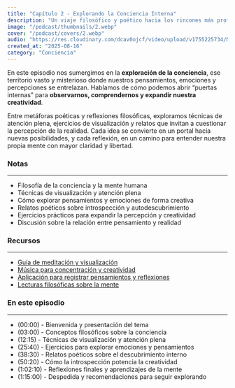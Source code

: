 ```yaml
---
title: "Capítulo 2 - Explorando la Conciencia Interna"
description: "Un viaje filosófico y poético hacia los rincones más profundos de la mente humana."
image: "/podcast/thumbnails/2.webp"
cover: "/podcast/covers/2.webp"
audio: "https://res.cloudinary.com/dcav0ojcf/video/upload/v1755225734/Mp3s/Electric_Light_Orchestra_-_Last_Train_to_London_Official_Video_-_ELOVEVO_tv4qvd.mp3"
created_at: "2025-08-16"
category: "Conciencia"
---
```


En este episodio nos sumergimos en la **exploración de la conciencia**, ese territorio vasto y misterioso donde nuestros pensamientos, emociones y percepciones se entrelazan. Hablamos de cómo podemos abrir “puertas internas” para **observarnos, comprendernos y expandir nuestra creatividad**.  

Entre metáforas poéticas y reflexiones filosóficas, exploramos técnicas de atención plena, ejercicios de visualización y relatos que invitan a cuestionar la percepción de la realidad. Cada idea se convierte en un portal hacia nuevas posibilidades, y cada reflexión, en un camino para entender nuestra propia mente con mayor claridad y libertad.  

### **Notas**
---
- Filosofía de la conciencia y la mente humana
- Técnicas de visualización y atención plena
- Cómo explorar pensamientos y emociones de forma creativa
- Relatos poéticos sobre introspección y autodescubrimiento
- Ejercicios prácticos para expandir la percepción y creatividad
- Discusión sobre la relación entre pensamiento y realidad

### **Recursos**
---
- [Guía de meditación y visualización](https://example.com/meditacion-visualizacion)
- [Música para concentración y creatividad](https://example.com/musica-creativa)
- [Aplicación para registrar pensamientos y reflexiones](https://example.com/app-conciencia)
- [Lecturas filosóficas sobre la mente](https://example.com/filosofia-mente)

### **En este episodio**
---
- (00:00) - Bienvenida y presentación del tema
- (03:00) - Conceptos filosóficos sobre la conciencia
- (12:15) - Técnicas de visualización y atención plena
- (25:40) - Ejercicios para explorar emociones y pensamientos
- (38:30) - Relatos poéticos sobre el descubrimiento interno
- (50:20) - Cómo la introspección potencia la creatividad
- (1:02:10) - Reflexiones finales y aprendizajes de la mente
- (1:15:00) - Despedida y recomendaciones para seguir explorando
